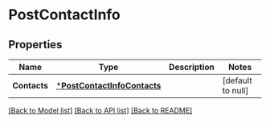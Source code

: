 # PostContactInfo

## Properties
Name | Type | Description | Notes
------------ | ------------- | ------------- | -------------
**Contacts** | [***PostContactInfoContacts**](postContactInfo_contacts.md) |  | [default to null]

[[Back to Model list]](../README.md#documentation-for-models) [[Back to API list]](../README.md#documentation-for-api-endpoints) [[Back to README]](../README.md)


